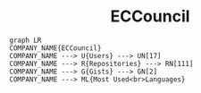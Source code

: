 <h1 align="center">ECCouncil</h1>

```mermaid
graph LR
COMPANY_NAME{ECCouncil}
COMPANY_NAME ---> U{Users} ---> UN[17]
COMPANY_NAME ---> R{Repositories} ---> RN[111]
COMPANY_NAME ---> G{Gists} ---> GN[2]
COMPANY_NAME ---> ML{Most Used<br>Languages}
```
